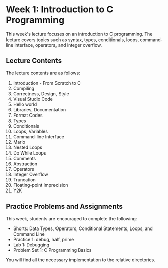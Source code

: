 # Week 1: Introduction to C Programming

This week's lecture focuses on an introduction to C programming. The lecture covers topics such as syntax, types, conditionals, loops, command-line interface, operators, and integer overflow.

## Lecture Contents

The lecture contents are as follows:

1. Introduction - From Scratch to C
2. Compiling
3. Correctness, Design, Style
4. Visual Studio Code
5. Hello world
6. Libraries, Documentation
7. Format Codes
8. Types
9. Conditionals
10. Loops, Variables
11. Command-line Interface
12. Mario
13. Nested Loops
14. Do While Loops
15. Comments
16. Abstraction
17. Operators
18. Integer Overflow
19. Truncation
20. Floating-point Imprecision
21. Y2K

## Practice Problems and Assignments

This week, students are encouraged to complete the following:

- Shorts:           Data Types, Operators, Conditional Statements, Loops, and Command Line
- Practice 1:       debug, half, prime
- Lab 1:            Debugging
- Problem Set 1:    C Programming Basics

You will find all the necessary implementation to the relative directories.
